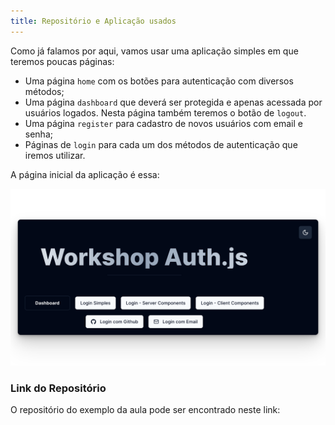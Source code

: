 ```yaml
---
title: Repositório e Aplicação usados
---
```


Como já falamos por aqui, vamos usar uma aplicação simples em que teremos poucas páginas:

- Uma página `home` com os botões para autenticação com diversos métodos;
- Uma página `dashboard` que deverá ser protegida e apenas acessada por usuários logados. Nesta página também teremos o botão de `logout`.
- Uma página `register` para cadastro de novos usuários com email e senha;
- Páginas de `login` para cada um dos métodos de autenticação que iremos utilizar.

A página inicial da aplicação é essa:

![Página do App](../../../assets/images/app1.png)

### Link do Repositório

O repositório do exemplo da aula pode ser encontrado neste link:

